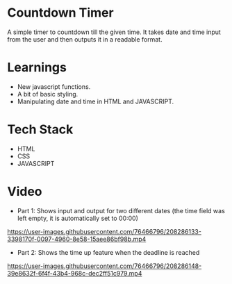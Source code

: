 # Countdown Timer

A simple timer to countdown till the given time.
It takes date and time input from the user and then outputs it in a readable format.

# Learnings
* New javascript functions.
* A bit of basic styling.
* Manipulating date and time in HTML and JAVASCRIPT.

# Tech Stack
* HTML
* CSS
* JAVASCRIPT

# Video
* Part 1: Shows input and output for two different dates (the time field was left empty, it is automatically set to 00:00)


https://user-images.githubusercontent.com/76466796/208286133-3398170f-0097-4960-8e58-15aee86bf98b.mp4

* Part 2: Shows the time up feature when the deadline is reached


https://user-images.githubusercontent.com/76466796/208286148-39e8632f-6f4f-43b4-968c-dec2ff51c979.mp4


